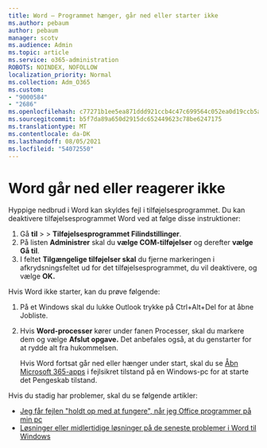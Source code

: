 ```yaml
---
title: Word – Programmet hænger, går ned eller starter ikke
ms.author: pebaum
author: pebaum
manager: scotv
ms.audience: Admin
ms.topic: article
ms.service: o365-administration
ROBOTS: NOINDEX, NOFOLLOW
localization_priority: Normal
ms.collection: Adm_O365
ms.custom:
- "9000584"
- "2686"
ms.openlocfilehash: c77271b1ee5ea871ddd921ccb4c47c699564c052ea0d19ccb5aabec2cfb5edc3
ms.sourcegitcommit: b5f7da89a650d2915dc652449623c78be6247175
ms.translationtype: MT
ms.contentlocale: da-DK
ms.lasthandoff: 08/05/2021
ms.locfileid: "54072550"
---
```

# <a name="word-crashes-or-doesnt-respond"></a>Word går ned eller reagerer ikke

Hyppige nedbrud i Word kan skyldes fejl i tilføjelsesprogrammet. Du kan deaktivere tilføjelsesprogrammet Word ved at følge disse instruktioner:

1. Gå **til**  >    >  **Tilføjelsesprogrammet Filindstillinger**.
2. På listen **Administrer** skal du **vælge COM-tilføjelser** og derefter **vælge Gå til**.
3. I feltet **Tilgængelige tilføjelser skal** du fjerne markeringen i afkrydsningsfeltet ud for det tilføjelsesprogrammet, du vil deaktivere, og vælge **OK.**

Hvis Word ikke starter, kan du prøve følgende:

1.   På et Windows skal du lukke Outlook trykke på Ctrl+Alt+Del for at åbne Jobliste. 
2. Hvis **Word-processer** kører under fanen Processer, skal du markere dem og vælge **Afslut opgave.** Det anbefales også, at du genstarter for at rydde alt fra hukommelsen.

    Hvis Word fortsat går ned eller hænger under start, skal du se [Åbn Microsoft 365-apps](https://support.office.com/article/Open-Office-apps-in-safe-mode-on-a-Windows-PC-dedf944a-5f4b-4afb-a453-528af4f7ac72) i fejlsikret tilstand på en Windows-pc for at starte det Pengeskab tilstand.

Hvis du stadig har problemer, skal du se følgende artikler: 
- [Jeg får fejlen "holdt op med at fungere", når jeg Office programmer på min pc](https://support.office.com/article/52bd7985-4e99-4a35-84c8-2d9b8301a2fa)
- [Løsninger eller midlertidige løsninger på de seneste problemer i Word til Windows](https://support.office.com/article/bf6bf17c-2807-4871-83ce-e337ae8f0b86)